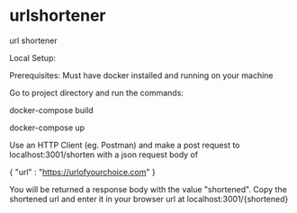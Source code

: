 # urlshortener
url shortener 

Local Setup:

Prerequisites: Must have docker installed and running on your machine

Go to project directory and run the commands:

docker-compose build

docker-compose up

Use an HTTP Client (eg. Postman) and make a post request to localhost:3001/shorten with a json request body of 

{ "url" : "https://urlofyourchoice.com" }  

You will be returned a response body with the value "shortened". Copy the shortened url and enter it in your browser url at localhost:3001/{shortened} 
